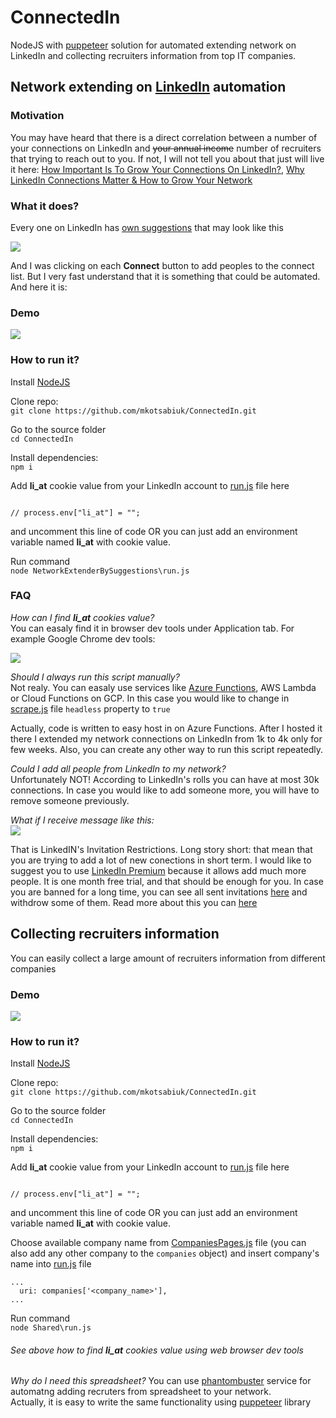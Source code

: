 # ConnectedIn

NodeJS with [puppeteer](https://github.com/puppeteer/puppeteer) solution for automated extending network on LinkedIn and collecting recruiters information from top IT companies.

## Network extending on [LinkedIn](https://www.linkedin.com) automation

### Motivation

You may have heard that there is a direct correlation between a number of your connections on LinkedIn and ~~your annual income~~ number of recruiters that trying to reach out to you. If not, I will not tell you about that just will live it here: [How Important Is To Grow Your Connections On LinkedIn?](https://firebrandtalent.com/blog/2015/01/how-important-is-it-to-grow-your-connections-on-linkedin/), [Why LinkedIn Connections Matter & How to Grow Your Network](https://www.linkedin.com/pulse/why-linkedin-connections-matter-how-grow-your-network-jimena-cortes/)

### What it does?

Every one on LinkedIn has [own suggestions](https://www.linkedin.com/mynetwork/) that may look like this

![](https://www.linkedintraining.co.uk/wp-content/uploads/2019/07/People-You-May-Know-LinkedIn-feature.png)

And I was clicking on each **Connect** button to add peoples to the connect list. But I very fast understand that it is something that could be automated. And here it is:

### Demo

![](https://github.com/mkotsabiuk/ConnectedIn/blob/demo/Demo/NetworkExtender.gif)

### How to run it?

Install [NodeJS](https://nodejs.org/en/download/)

Clone repo:  
`git clone https://github.com/mkotsabiuk/ConnectedIn.git`

Go to the source folder  
`cd ConnectedIn`

Install dependencies:  
`npm i`

Add **li_at** cookie value from your LinkedIn account to [run.js](https://github.com/mkotsabiuk/ConnectedIn/blob/master/NetworkExtenderBySuggestions/run.js) file here
```

// process.env["li_at"] = "";

```
and uncomment this line of code OR you can just add an environment variable named **li_at** with cookie value. 

Run command  
`node NetworkExtenderBySuggestions\run.js`

### FAQ

*How can I find **li_at** cookies value?*  
You can easaly find it in browser dev tools under Application tab. For example Google Chrome dev tools:

![](https://github.com/mkotsabiuk/ConnectedIn/blob/demo/Demo/li_at.jpg)

*Should I always run this script manually?*  
Not realy. You can easaly use services like [Azure Functions](https://azure.microsoft.com/en-us/services/functions/?&ef_id=Cj0KCQjw2PP1BRCiARIsAEqv-pQ4xcyLvVr7Bm9_55InsFxuG5jHIChWCKNdna8aIpchWr-HJieCzUwaAurZEALw_wcB:G:s&OCID=AID2000594_SEM_Cj0KCQjw2PP1BRCiARIsAEqv-pQ4xcyLvVr7Bm9_55InsFxuG5jHIChWCKNdna8aIpchWr-HJieCzUwaAurZEALw_wcB:G:s&dclid=CjgKEAjw2PP1BRDC2_aEktPaqWcSJAD8LyMbhfZb3XiN1Oa8i-qiSAObSbdPcR8mdkNwLMzKmguNlPD_BwE), AWS Lambda or Cloud Functions on GCP.
In this case you would like to change in [scrape.js](https://github.com/mkotsabiuk/ConnectedIn/blob/fa7978d797706d90d8a2fdc8e4901036e353eaed/NetworkExtenderBySuggestions/scrape.js#L12) file `headless` property to `true`

Actually, code is written to easy host in on Azure Functions. After I hosted it there I extended my network connections on LinkedIn from 1k to 4k only for few weeks.
Also, you can create any other way to run this script repeatedly.

*Could I add all people from LinkedIn to my network?*  
Unfortunately NOT! According to LinkedIn's rolls you can have at most 30k connections. In case you would like to add someone more, you will have to remove someone previously.

*What if I receive message like this:*  
![](https://github.com/mkotsabiuk/ConnectedIn/blob/demo/Demo/out_of_invitations.jpg)

That is LinkedIN's Invitation Restrictions. Long story short: that mean that you are trying to add a lot of new conections in short term. I would like to suggest you to use [LinkedIn Premium](https://premium.linkedin.com/) because it allows add much more people. It is one month free trial, and that should be enough for you. In case you are banned for a long time, you can see all sent invitations [here](https://www.linkedin.com/mynetwork/invitation-manager/sent/) and withdrow some of them.
Read more about this you can [here](https://www.linkedin.com/help/linkedin/topics/6096/6097/4800)

## Collecting recruiters information

You can easily collect a large amount of recruiters information from different companies

### Demo

![](https://github.com/mkotsabiuk/ConnectedIn/blob/demo/Demo/%20RecruitersInformation.gif)

### How to run it?

Install [NodeJS](https://nodejs.org/en/download/)

Clone repo:  
`git clone https://github.com/mkotsabiuk/ConnectedIn.git`

Go to the source folder  
`cd ConnectedIn`

Install dependencies:  
`npm i`

Add **li_at** cookie value from your LinkedIn account to [run.js](https://github.com/mkotsabiuk/ConnectedIn/blob/master/Shared/run.js) file here
```

// process.env["li_at"] = "";

```
and uncomment this line of code OR you can just add an environment variable named **li_at** with cookie value. 

Choose available company name from [CompaniesPages.js](https://github.com/mkotsabiuk/ConnectedIn/blob/demo/Shared/CompaniesPages.js) file (you can also add any other company to the `companies` object) and insert company's name into [run.js](https://github.com/mkotsabiuk/ConnectedIn/blob/3fb446e13fdc849b62fd7413fc03aabe14ccc375/Shared/run.js#L8) file

```
...
  uri: companies['<company_name>'],
...
```

Run command  
`node Shared\run.js`

###### See above how to find **li_at** cookies value using web browser dev tools

*Why do I need this spreadsheet?*
You can use [phantombuster](https://phantombuster.com/automations/linkedin/2818/linkedin-network-booster) service for automatng adding recruters from  spreadsheet to your network.  
Actually, it is easy to write the same functionality using [puppeteer](https://github.com/puppeteer/puppeteer) library
